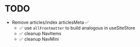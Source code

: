 # TODO

- Remove articles/index articlesMeta ✅
  - ✅ use `allFrontmatter` to build analogous in useSiteStore
  - ✅ cleanup NavItems
  - ✅ cleanup NavMini
